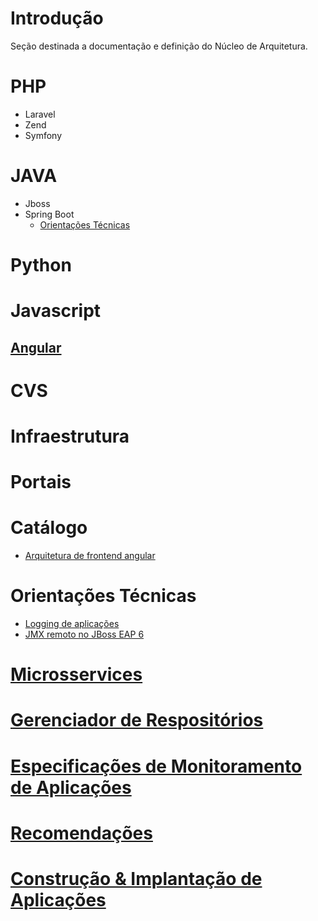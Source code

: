 # Introdução

Seção destinada a documentação e definição do Núcleo de Arquitetura.

# PHP
* Laravel
* Zend
* Symfony

# JAVA
* Jboss
* Spring Boot
  * [Orientações Técnicas](/java/springboot/orientacoes-tecnicas.md)

# Python

# Javascript
## [Angular](./javascript/angular.md)

# CVS

# Infraestrutura

# Portais

# Catálogo
* [Arquitetura de frontend angular](./catalogo/frontend.md)

# Orientações Técnicas
* [Logging de aplicações](./orientacoes-tecnicas/logback.md)
* [JMX remoto no JBoss EAP 6](./orientacoes-tecnicas/jmx-remote-jboss-eap6.md)

# [Microsservices](Arquitetura/arquitetura/microsservice.md)

# [Gerenciador de Respositórios](Arquitetura/arquitetura/repository-manager.md)

# [Especificações de Monitoramento de Aplicações](Arquitetura/arquitetura/monitoramento-aplicacoes.md)

# [Recomendações](Arquitetura/arquitetura/recomendacoes.md)

# [Construção & Implantação de Aplicações](arquitetura/arquitetura/release-and-deploy.md)
